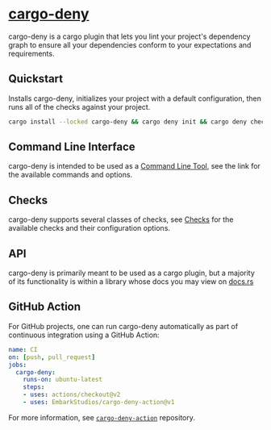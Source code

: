 # [cargo-deny](https://github.com/EmbarkStudios/cargo-deny)

cargo-deny is a cargo plugin that lets you lint your project's dependency graph to ensure all your dependencies conform to your expectations and requirements.

## Quickstart

Installs cargo-deny, initializes your project with a default configuration, then runs all of the checks against your project.

```bash
cargo install --locked cargo-deny && cargo deny init && cargo deny check
```

## Command Line Interface

cargo-deny is intended to be used as a [Command Line Tool](cli/index.html), see the link for the available commands and options.

## Checks

cargo-deny supports several classes of checks, see [Checks](checks/index.html) for the available checks and their configuration options.

## API

cargo-deny is primarily meant to be used as a cargo plugin, but a majority of its functionality is within a library whose docs you may view on [docs.rs](https://docs.rs/cargo-deny)

## GitHub Action

For GitHub projects, one can run cargo-deny automatically as part of continuous integration using a GitHub Action:

```yaml
name: CI
on: [push, pull_request]
jobs:
  cargo-deny:
    runs-on: ubuntu-latest
    steps:
    - uses: actions/checkout@v2
    - uses: EmbarkStudios/cargo-deny-action@v1
```

For more information, see [`cargo-deny-action`](https://github.com/EmbarkStudios/cargo-deny-action) repository.
